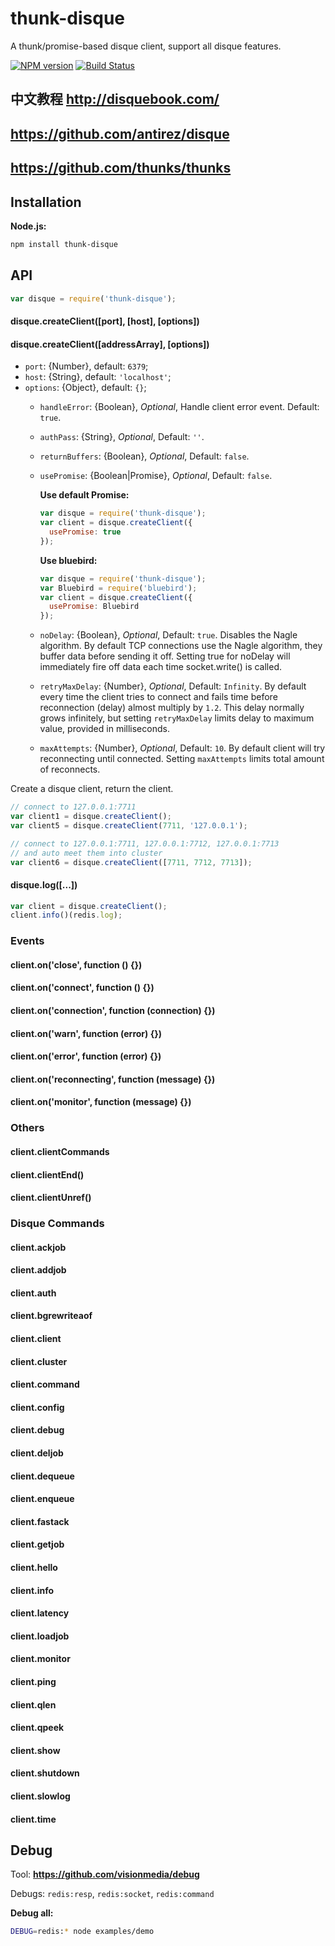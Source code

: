 thunk-disque
==========
A thunk/promise-based disque client, support all disque features.

[![NPM version][npm-image]][npm-url]
[![Build Status][travis-image]][travis-url]

## 中文教程 http://disquebook.com/

## https://github.com/antirez/disque

## https://github.com/thunks/thunks

## Installation

**Node.js:**

```bash
npm install thunk-disque
```

## API

```js
var disque = require('thunk-disque');
```

#### disque.createClient([port], [host], [options])
#### disque.createClient([addressArray], [options])

- `port`: {Number}, default: `6379`;
- `host`: {String}, default: `'localhost'`;
- `options`: {Object}, default: `{}`;
  - `handleError`: {Boolean}, *Optional*, Handle client error event. Default: `true`.
  - `authPass`: {String}, *Optional*, Default: `''`.
  - `returnBuffers`: {Boolean}, *Optional*, Default: `false`.
  - `usePromise`: {Boolean|Promise}, *Optional*, Default: `false`.

    **Use default Promise:**
    ```js
    var disque = require('thunk-disque');
    var client = disque.createClient({
      usePromise: true
    });
    ```

    **Use bluebird:**
    ```js
    var disque = require('thunk-disque');
    var Bluebird = require('bluebird');
    var client = disque.createClient({
      usePromise: Bluebird
    });
    ```
  - `noDelay`: {Boolean}, *Optional*, Default: `true`.
      Disables the Nagle algorithm. By default TCP connections use the Nagle algorithm, they buffer data before sending it off. Setting true for noDelay will immediately fire off data each time socket.write() is called.
  - `retryMaxDelay`: {Number}, *Optional*, Default: `Infinity`.
      By default every time the client tries to connect and fails time before reconnection (delay) almost multiply by `1.2`. This delay normally grows infinitely, but setting `retryMaxDelay` limits delay to maximum value, provided in milliseconds.
  - `maxAttempts`: {Number}, *Optional*, Default: `10`.
      By default client will try reconnecting until connected. Setting `maxAttempts` limits total amount of reconnects.

Create a disque client, return the client.

```js
// connect to 127.0.0.1:7711
var client1 = disque.createClient();
var client5 = disque.createClient(7711, '127.0.0.1');

// connect to 127.0.0.1:7711, 127.0.0.1:7712, 127.0.0.1:7713
// and auto meet them into cluster
var client6 = disque.createClient([7711, 7712, 7713]);
```

#### disque.log([...])

```js
var client = disque.createClient();
client.info()(redis.log);
```

### Events

#### client.on('close', function () {})
#### client.on('connect', function () {})
#### client.on('connection', function (connection) {})
#### client.on('warn', function (error) {})
#### client.on('error', function (error) {})
#### client.on('reconnecting', function (message) {})

#### client.on('monitor', function (message) {})

### Others

#### client.clientCommands

#### client.clientEnd()
#### client.clientUnref()

### Disque Commands

#### client.ackjob
#### client.addjob
#### client.auth
#### client.bgrewriteaof
#### client.client
#### client.cluster
#### client.command
#### client.config
#### client.debug
#### client.deljob
#### client.dequeue
#### client.enqueue
#### client.fastack
#### client.getjob
#### client.hello
#### client.info
#### client.latency
#### client.loadjob
#### client.monitor
#### client.ping
#### client.qlen
#### client.qpeek
#### client.show
#### client.shutdown
#### client.slowlog
#### client.time

## Debug

Tool: **https://github.com/visionmedia/debug**

Debugs: `redis:resp`, `redis:socket`, `redis:command`

**Debug all:**
```sh
DEBUG=redis:* node examples/demo
```

[npm-url]: https://npmjs.org/package/thunk-disque
[npm-image]: http://img.shields.io/npm/v/thunk-disque.svg

[travis-url]: https://travis-ci.org/thunks/thunk-disque
[travis-image]: http://img.shields.io/travis/thunks/thunk-disque.svg
